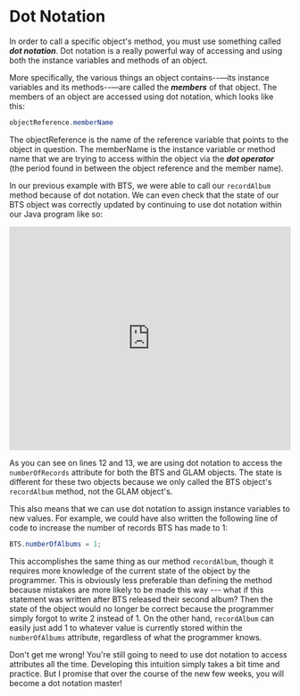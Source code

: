 Dot Notation
============

In order to call a specific object's method, you must use something called ***dot notation***. Dot notation is a really powerful way of accessing and using both the instance variables and methods of an object.

More specifically, the various things an object contains--—its instance variables and its methods--—are called the ***members*** of that object. The members of an object are accessed using dot notation, which looks like this:

```Java
objectReference.memberName
```

The objectReference is the name of the reference variable that points to the object in question. The memberName is the instance variable or method name that we are trying to access within the object via the ***dot operator*** (the period found in between the object reference and the member name).  

In our previous example with BTS, we were able to call our `recordAlbum` method because of dot notation. We can even check that the state of our BTS object was correctly updated by continuing to use dot notation within our Java program like so:

<iframe height="400px" width="100%" src="https://repl.it/@SoniaSpindt1/63Example1?lite=true" scrolling="no" frameborder="no" allowtransparency="true" allowfullscreen="true" sandbox="allow-forms allow-pointer-lock allow-popups allow-same-origin allow-scripts allow-modals"></iframe>

As you can see on lines 12 and 13, we are using dot notation to access the `numberOfRecords` attribute for both the BTS and GLAM objects. The state is different for these two objects because we only called the BTS object's `recordAlbum` method, not the GLAM object's.

This also means that we can use dot notation to assign instance variables to new values. For example, we could have also written the following line of code to increase the number of records BTS has made to 1:

```Java
BTS.numberOfAlbums = 1;
```

This accomplishes the same thing as our method `recordAlbum`, though it requires more knowledge of the current state of the object by the programmer. This is obviously less preferable than defining the method because mistakes are more likely to be made this way  --- what if this statement was written after BTS released their second album? Then the state of the object would no longer be correct because the programmer simply forgot to write 2 instead of 1. On the other hand, `recordAlbum` can easily just add 1 to whatever value is currently stored within the `numberOfAlbums` attribute, regardless of what the programmer knows.

Don't get me wrong! You're still going to need to use dot notation to access attributes all the time. Developing this intuition simply takes a bit time and practice. But I promise that over the course of the new few weeks, you will become a dot notation master!
